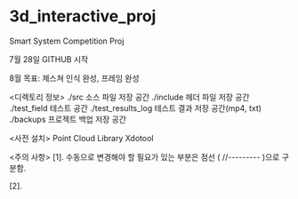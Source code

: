 # 3d_interactive_proj
Smart System Competition Proj

7월 28일 GITHUB 시작

8월 목표: 제스쳐 인식 완성, 프레임 완성

<디렉토리 정보>
./src 소스 파일 저장 공간
./include 헤더 파일 저장 공간
./test_field 테스트 공간
./test_results_log 테스트 결과 저장 공간(mp4, txt)
./backups 프로젝트 백업 저장 공간


<사전 설치>
Point Cloud Library
Xdotool

<주의 사항>
[1]. 수동으로 변경해야 할 필요가 있는 부분은
     점선 ( //--------- )으로 구분함.

[2]. 
